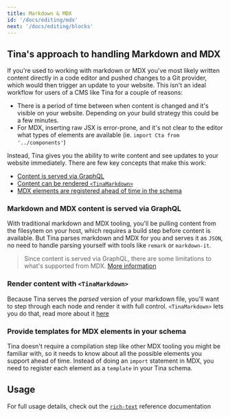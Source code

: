 ```yaml
---
title: Markdown & MDX
id: '/docs/editing/mdx'
next: '/docs/editing/blocks'
---
```


## Tina's approach to handling Markdown and MDX

If you're used to working with markdown or MDX you've most likely written
content directly in a code editor and pushed changes to a Git provider,
which would then trigger an update to your website. This isn't an ideal
workflow for users of a CMS like Tina for a couple of reasons:

- There is a period of time between when content is changed and it's visible on
  your website. Depending on your build strategy this could be a few minutes.
- For MDX, inserting raw JSX is error-prone, and it's not clear to the editor what
  types of elements are available (ie. `import Cta from '../components'`)

Instead, Tina gives you the ability to write content and see updates to your
website immediately. There are few key concepts that make this work:

- [Content is served via GraphQL](#markdown-and-mdx-content-is-served-via-graphql)
- [Content can be rendered `<TinaMarkdown>`](#render-content-with-tinamarkdown)
- [MDX elements are registered ahead of time in the schema](#provide-templates-for-mdx-elements-in-your-schema)

### Markdown and MDX content is served via GraphQL

With traditional markdown and MDX tooling, you'll be pulling content from the
filesytem on your host, which requires a build step before content is
available. But Tina parses markdown and MDX for you and serves it as `JSON`,
no need to handle parsing yourself with tools like `remark` or `markdown-it`.

> Since content is served via GraphQL, there are some limitations to what's
> supported from MDX. [More information](/docs/reference/types/rich-text/#caveats)

### Render content with `<TinaMarkdown>`

Because Tina serves the _parsed_ version of your markdown file, you'll want
to step through each node and render it with full control. `<TinaMarkdown>` lets
you do that, read more about it [here]()

### Provide templates for MDX elements in your schema

Tina doesn't require a compilation step like other MDX tooling you
might be familiar with, so it needs to know about all the possible elements
you support ahead of time. Instead of doing an `import` statement in MDX,
you need to register each element as a `template` in your Tina schema.

## Usage

For full usage details, check out the [`rich-text`](/docs/reference/types/rich-text) reference documentation
